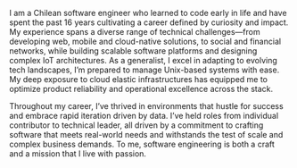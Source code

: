 
I am a Chilean software engineer who learned to code early in life and have spent the past 16 years cultivating a career defined by curiosity and impact. My experience spans a diverse range of technical challenges—from developing web, mobile and cloud-native solutions, to social and financial networks, while building scalable software platforms and designing complex IoT architectures. As a generalist, I excel in adapting to evolving tech landscapes, I’m prepared to manage Unix-based systems with ease. My deep exposure to cloud elastic infrastructures has equipped me to optimize product reliability and operational excellence across the stack.

Throughout my career, I’ve thrived in environments that hustle for success and embrace rapid iteration driven by data. I’ve held roles from individual contributor to technical leader, all driven by a commitment to crafting software that meets real-world needs and withstands the test of scale and complex business demands. To me, software engineering is both a craft and a mission that I live with passion.

